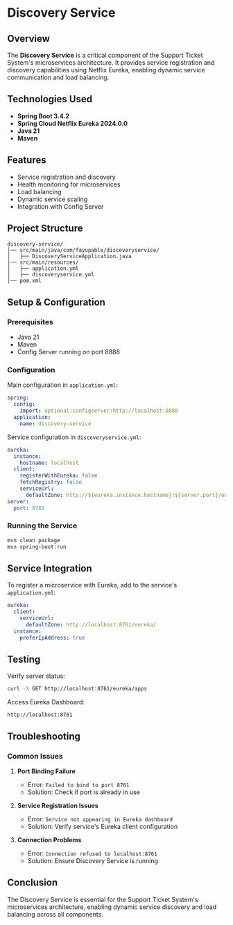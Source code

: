 # Discovery Service

## Overview
The **Discovery Service** is a critical component of the Support Ticket System's microservices architecture. It provides service registration and discovery capabilities using Netflix Eureka, enabling dynamic service communication and load balancing.

## Technologies Used
- **Spring Boot 3.4.2**
- **Spring Cloud Netflix Eureka 2024.0.0**
- **Java 21**
- **Maven**

## Features
- Service registration and discovery
- Health monitoring for microservices
- Load balancing
- Dynamic service scaling
- Integration with Config Server

## Project Structure
```
discovery-service/
│── src/main/java/com/fayupable/discoveryservice/
│   ├── DiscoveryServiceApplication.java
│── src/main/resources/
│   ├── application.yml
│   ├── discoveryservice.yml
│── pom.xml
```

## Setup & Configuration

### Prerequisites
- Java 21
- Maven
- Config Server running on port 8888

### Configuration

Main configuration in `application.yml`:
```yaml
spring:
  config:
    import: optional:configserver:http://localhost:8888
  application:
    name: discovery-service
```

Service configuration in `discoveryservice.yml`:
```yaml
eureka:
  instance:
    hostname: localhost
  client:
    registerWithEureka: false
    fetchRegistry: false
    serviceUrl:
      defaultZone: http://${eureka.instance.hostname}:${server.port}/eureka/
server:
  port: 8761
```

### Running the Service
```sh
mvn clean package
mvn spring-boot:run
```

## Service Integration

To register a microservice with Eureka, add to the service's `application.yml`:
```yaml
eureka:
  client:
    serviceUrl:
      defaultZone: http://localhost:8761/eureka/
  instance:
    preferIpAddress: true
```

## Testing

Verify server status:
```sh
curl -X GET http://localhost:8761/eureka/apps
```

Access Eureka Dashboard:
```
http://localhost:8761
```

## Troubleshooting

### Common Issues

1. **Port Binding Failure**
    - Error: `Failed to bind to port 8761`
    - Solution: Check if port is already in use

2. **Service Registration Issues**
    - Error: `Service not appearing in Eureka dashboard`
    - Solution: Verify service's Eureka client configuration

3. **Connection Problems**
    - Error: `Connection refused to localhost:8761`
    - Solution: Ensure Discovery Service is running

## Conclusion
The Discovery Service is essential for the Support Ticket System's microservices architecture, enabling dynamic service discovery and load balancing across all components.


